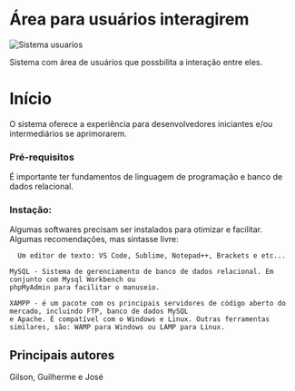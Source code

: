 # Área para usuários interagirem

![Sistema usuarios](https://media.giphy.com/media/NITGlrnFPh0D8WUCJ6/giphy.gif)

Sistema com área de usuários que possbilita a interação entre eles.

# Início

O sistema oferece a experiência para desenvolvedores iniciantes e/ou intermediários se aprimorarem.

### Pré-requisitos

É importante ter fundamentos de linguagem de programação e banco de dados relacional.

### Instação:

Algumas softwares precisam ser instalados para otimizar e facilitar. Algumas recomendações, mas sintasse livre:

```
  Um editor de texto: VS Code, Sublime, Notepad++, Brackets e etc...
```

```
MySQL - Sistema de gerenciamento de banco de dados relacional. Em conjunto com Mysql Workbench ou 
phpMyAdmin para facilitar o manuseio.
```

```
XAMPP - é um pacote com os principais servidores de código aberto do mercado, incluindo FTP, banco de dados MySQL
e Apache. É compatível com o Windows e Linux. Outras ferramentas similares, são: WAMP para Windows ou LAMP para Linux.
```



## Principais autores

Gilson, Guilherme e José 


